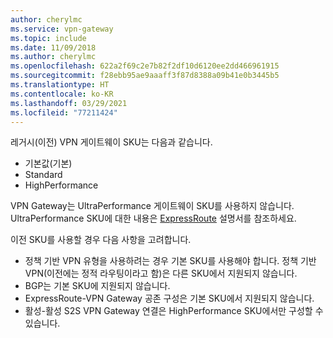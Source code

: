 ```yaml
---
author: cherylmc
ms.service: vpn-gateway
ms.topic: include
ms.date: 11/09/2018
ms.author: cherylmc
ms.openlocfilehash: 622a2f69c2e7b82f2df10d6120ee2dd466961915
ms.sourcegitcommit: f28ebb95ae9aaaff3f87d8388a09b41e0b3445b5
ms.translationtype: HT
ms.contentlocale: ko-KR
ms.lasthandoff: 03/29/2021
ms.locfileid: "77211424"
---
```

레거시(이전) VPN 게이트웨이 SKU는 다음과 같습니다.

* 기본값(기본)
* Standard
* HighPerformance

VPN Gateway는 UltraPerformance 게이트웨이 SKU를 사용하지 않습니다. UltraPerformance SKU에 대한 내용은 [ExpressRoute](../articles/expressroute/expressroute-about-virtual-network-gateways.md) 설명서를 참조하세요.

이전 SKU를 사용할 경우 다음 사항을 고려합니다.

* 정책 기반 VPN 유형을 사용하려는 경우 기본 SKU를 사용해야 합니다. 정책 기반 VPN(이전에는 정적 라우팅이라고 함)은 다른 SKU에서 지원되지 않습니다.
* BGP는 기본 SKU에 지원되지 않습니다.
* ExpressRoute-VPN Gateway 공존 구성은 기본 SKU에서 지원되지 않습니다.
* 활성-활성 S2S VPN Gateway 연결은 HighPerformance SKU에서만 구성할 수 있습니다.